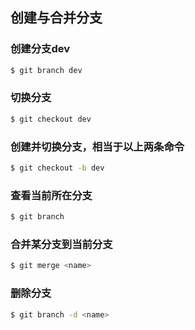 ## 创建与合并分支

### 创建分支dev

```bash
$ git branch dev
```

### 切换分支

```bash
$ git checkout dev
```

### 创建并切换分支，相当于以上两条命令

```bash
$ git checkout -b dev
```

### 查看当前所在分支

```bash
$ git branch
```

### 合并某分支到当前分支

```bash
$ git merge <name>
```

### 删除分支

```bash
$ git branch -d <name>
```

